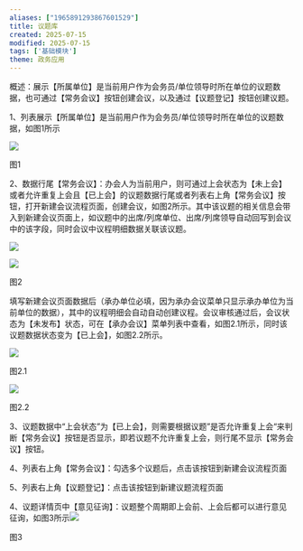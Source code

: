 ```yaml
---
aliases: ["1965891293867601529"]
title: 议题库
created: 2025-07-15
modified: 2025-07-15
tags: ['基础模块']
theme: 政务应用
---
```


概述：展示【所属单位】是当前用户作为会务员/单位领导时所在单位的议题数据，也可通过【常务会议】按钮创建会议，以及通过【议题登记】按钮创建议题。

1、列表展示【所属单位】是当前用户作为会务员/单位领导时所在单位的议题数据，如图1所示

![](https://myhelpdoc.oss-cn-heyuan.aliyuncs.com/mdimages/71c5a29aa35b38d13bf7d0ef132c3718.jpg)

图1

2、数据行尾【常务会议】：办会人为当前用户，则可通过上会状态为【未上会】或者允许重复上会且【已上会】的议题数据行尾或者列表右上角【常务会议】按钮，打开新建会议流程页面，创建会议，如图2所示。其中该议题的相关信息会带入到新建会议页面上，如议题中的出席/列席单位、出席/列席领导自动回写到会议中的该字段，同时会议中议程明细数据关联该议题。

![](https://myhelpdoc.oss-cn-heyuan.aliyuncs.com/mdimages/42ee1060a14d32b0df5011291caf4f9e.jpg)

![](https://myhelpdoc.oss-cn-heyuan.aliyuncs.com/mdimages/879498d4c35eb889f31b72da948cf7d3.jpg)

图2

填写新建会议页面数据后（承办单位必填，因为承办会议菜单只显示承办单位为当前单位的数据），其中的议程明细会自动自动创建议程。会议审核通过后，会议状态为【未发布】状态，可在【承办会议】菜单列表中查看，如图2.1所示，同时该议题数据状态变为【已上会】，如图2.2所示。

![](https://myhelpdoc.oss-cn-heyuan.aliyuncs.com/mdimages/d47d1e42f467a93c7bf2a12d5f663228.jpg)

图2.1

![](https://myhelpdoc.oss-cn-heyuan.aliyuncs.com/mdimages/0298531b2337cc50a26ae271ee79156c.jpg)

图2.2

3、议题数据中“上会状态”为【已上会】，则需要根据议题”是否允许重复上会“来判断【常务会议】按钮是否显示，即若议题不允许重复上会，则行尾不显示【常务会议】按钮。

4、列表右上角【常务会议】：勾选多个议题后，点击该按钮到新建会议流程页面

5、列表右上角【议题登记】：点击该按钮到新建议题流程页面

4、议题详情页中【意见征询】：议题整个周期即上会前、上会后都可以进行意见征询，如图3所示![](https://myhelpdoc.oss-cn-heyuan.aliyuncs.com/mdimages/b26cab041a7a65365b6eb7a0d82c2853.jpg)

图3

